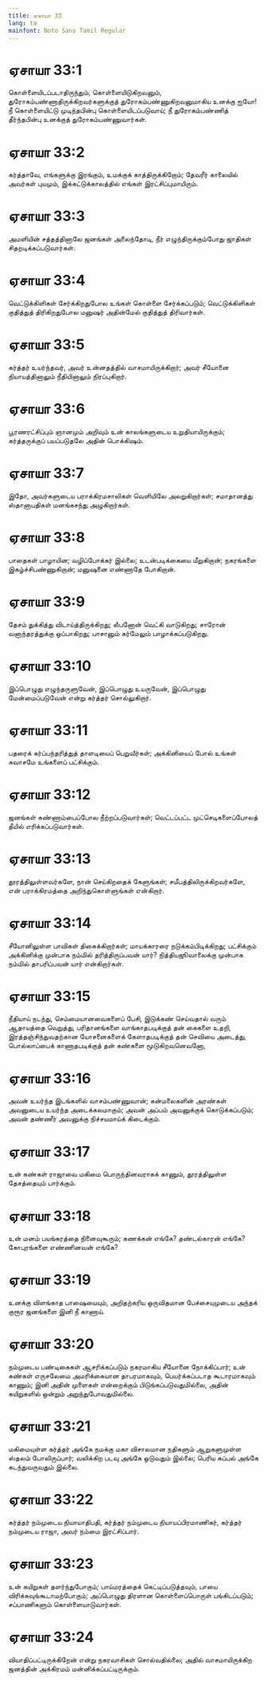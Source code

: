 ```yaml
---
title: ஏசாயா 33
lang: ta
mainfont: Noto Sans Tamil Regular
---
```


# ஏசாயா 33:1

கொள்ளையிடப்படாதிருந்தும், கொள்ளையிடுகிறவனும், துரோகம்பண்ணாதிருக்கிறவர்களுக்குத் துரோகம்பண்ணுகிறவனுமாகிய உனக்கு ஐயோ! நீ கொள்ளையிட்டு முடிந்தபின்பு கொள்ளையிடப்படுவாய்; நீ துரோகம்பண்ணித் தீர்ந்தபின்பு உனக்குத் துரோகம்பண்ணுவார்கள்.

# ஏசாயா 33:2

கர்த்தாவே, எங்களுக்கு இரங்கும், உமக்குக் காத்திருக்கிறோம்; தேவரீர் காலையில் அவர்கள் புயமும், இக்கட்டுக்காலத்தில் எங்கள் இரட்சிப்புமாயிரும்.

# ஏசாயா 33:3

அமளியின் சத்தத்தினாலே ஜனங்கள் அலைந்தோடி, நீர் எழுந்திருக்கும்போது ஜாதிகள் சிதறடிக்கப்படுவார்கள்.

# ஏசாயா 33:4

வெட்டுக்கிளிகள் சேர்க்கிறதுபோல உங்கள் கொள்ளை சேர்க்கப்படும்; வெட்டுக்கிளிகள் குதித்துத் திரிகிறதுபோல மனுஷர் அதின்மேல் குதித்துத் திரிவார்கள்.

# ஏசாயா 33:5

கர்த்தர் உயர்ந்தவர், அவர் உன்னதத்தில் வாசமாயிருக்கிறார்; அவர் சீயோனை நியாயத்தினாலும் நீதியினாலும் நிரப்புகிறார்.

# ஏசாயா 33:6

பூரணரட்சிப்பும் ஞானமும் அறிவும் உன் காலங்களுடைய உறுதியாயிருக்கும்; கர்த்தருக்குப் பயப்படுதலே அதின் பொக்கிஷம்.

# ஏசாயா 33:7

இதோ, அவர்களுடைய பராக்கிரமசாலிகள் வெளியிலே அலறுகிறார்கள்; சமாதானத்து ஸ்தானாபதிகள் மனங்கசந்து அழுகிறார்கள்.

# ஏசாயா 33:8

பாதைகள் பாழாயின; வழிப்போக்கர் இல்லை; உடன்படிக்கையை மீறுகிறான்; நகரங்களை இகழ்ச்சிபண்ணுகிறான்; மனுஷனை எண்ணாதே போகிறான்.

# ஏசாயா 33:9

தேசம் துக்கித்து விடாய்த்திருக்கிறது; லீபனோன் வெட்கி வாடுகிறது; சாரோன் வனாந்தரத்துக்கு ஒப்பாகிறது; பாசானும் கர்மேலும் பாழாக்கப்படுகிறது.

# ஏசாயா 33:10

இப்பொழுது எழுந்தருளுவேன், இப்பொழுது உயருவேன், இப்பொழுது மேன்மைப்படுவேன் என்று கர்த்தர் சொல்லுகிறார்.

# ஏசாயா 33:11

பதரைக் கர்ப்பந்தரித்துத் தாளடியைப் பெறுவீர்கள்; அக்கினியைப் போல் உங்கள் சுவாசமே உங்களைப் பட்சிக்கும்.

# ஏசாயா 33:12

ஜனங்கள் சுண்ணாம்பைப்போல நீற்றப்படுவார்கள்; வெட்டப்பட்ட முட்செடிகளைப்போலத் தீயில் எரிக்கப்படுவார்கள்.

# ஏசாயா 33:13

தூரத்திலுள்ளவர்களே, நான் செய்கிறதைக் கேளுங்கள்; சமீபத்திலிருக்கிறவர்களே, என் பராக்கிரமத்தை அறிந்துகொள்ளுங்கள் என்கிறார்.

# ஏசாயா 33:14

சீயோனிலுள்ள பாவிகள் திகைக்கிறார்கள்; மாயக்காரரை நடுக்கம்பிடிக்கிறது; பட்சிக்கும் அக்கினிக்கு முன்பாக நம்மில் தரித்திருப்பவன் யார்? நித்தியஜூவாலைக்கு முன்பாக நம்மில் தாபரிப்பவன் யார் என்கிறார்கள்.

# ஏசாயா 33:15

நீதியாய் நடந்து, செம்மையானவைகளைப் பேசி, இடுக்கண் செய்வதால் வரும் ஆதாயத்தை வெறுத்து, பரிதானங்களை வாங்காதபடிக்குத் தன் கைகளை உதறி, இரத்தஞ்சிந்துவதற்கான யோசனைகளைக் கேளாதபடிக்குத் தன் செவியை அடைத்து, பொல்லாப்பைக் காணாதபடிக்குத் தன் கண்களை மூடுகிறவனெவனோ,

# ஏசாயா 33:16

அவன் உயர்ந்த இடங்களில் வாசம்பண்ணுவான்; கன்மலைகளின் அரண்கள் அவனுடைய உயர்ந்த அடைக்கலமாகும்; அவன் அப்பம் அவனுக்குக் கொடுக்கப்படும்; அவன் தண்ணீர் அவனுக்கு நிச்சயமாய்க் கிடைக்கும்.

# ஏசாயா 33:17

உன் கண்கள் ராஜாவை மகிமை பொருந்தினவராகக் காணும், தூரத்திலுள்ள தேசத்தையும் பார்க்கும்.

# ஏசாயா 33:18

உன் மனம் பயங்கரத்தை நினைவுகூரும்; கணக்கன் எங்கே? தண்டல்காரன் எங்கே? கோபுரங்களை எண்ணினவன் எங்கே?

# ஏசாயா 33:19

உனக்கு விளங்காத பாஷையையும், அறிதற்கரிய ஒருவிதமான பேச்சையுமுடைய அந்தக் குரூர ஜனங்களை இனி நீ காணாய்.

# ஏசாயா 33:20

நம்முடைய பண்டிகைகள் ஆசரிக்கப்படும் நகரமாகிய சீயோனை நோக்கிப்பார்; உன் கண்கள் எருசலேமை அமரிக்கையான தாபரமாகவும், பெயர்க்கப்படாத கூடாரமாகவும் காணும்; இனி அதின் முளைகள் என்றைக்கும் பிடுங்கப்படுவதுமில்லை, அதின் கயிறுகளில் ஒன்றும் அறுந்துபோவதுமில்லை.

# ஏசாயா 33:21

மகிமையுள்ள கர்த்தர் அங்கே நமக்கு மகா விசாலமான நதிகளும் ஆறுகளுமுள்ள ஸ்தலம் போலிருப்பார்; வலிக்கிற படவு அங்கே ஓடுவதும் இல்லை; பெரிய கப்பல் அங்கே கடந்துவருவதும் இல்லை.

# ஏசாயா 33:22

கர்த்தர் நம்முடைய நியாயாதிபதி, கர்த்தர் நம்முடைய நியாயப்பிரமாணிகர், கர்த்தர் நம்முடைய ராஜா, அவர் நம்மை இரட்சிப்பார்.

# ஏசாயா 33:23

உன் கயிறுகள் தளர்ந்துபோகும்; பாய்மரத்தைக் கெட்டிப்படுத்தவும், பாயை விரிக்கவுங்கூடாமற்போகும்; அப்பொழுது திரளான கொள்ளைப்பொருள் பங்கிடப்படும்; சப்பாணிகளும் கொள்ளையாடுவார்கள்.

# ஏசாயா 33:24

வியாதிப்பட்டிருக்கிறேன் என்று நகரவாசிகள் சொல்வதில்லை; அதில் வாசமாயிருக்கிற ஜனத்தின் அக்கிரமம் மன்னிக்கப்பட்டிருக்கும்.

